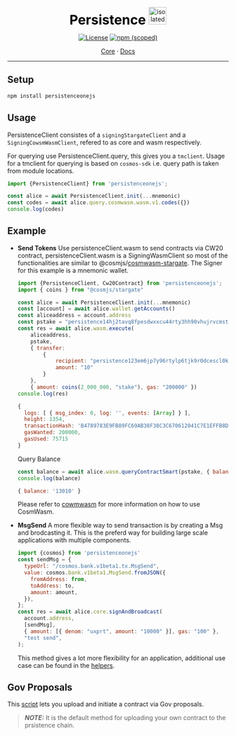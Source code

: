 <p align="center" size="20">
    <span style="color:black;font-weight:700;font-size:30px">
    Persistence
    </span> 
    <img src="https://www.computerhope.com/jargon/j/javascript.png" alt="isolated" width="40"/>
</p>
<p align="center">
    <a href="https://opensource.org/licenses/Apache-2.0"><img alt="License" src="https://img.shields.io/badge/License-Apache_2.0-blue.svg"></a>
    <a href="https://www.npmjs.com/package/persistenceonejs"><img alt="npm (scoped)" src="https://img.shields.io/npm/v/persistenceonejs.svg"> </a>
</p>

<p align="center">
    <a href="https://docs.pstake.finance/">Core</a>
    ·
    <a href="https://cosmos.github.io/cosmjs/latest/stargate/index.html">Docs</a>
</p>

---
## Setup
```sh
npm install persistenceonejs
```
## Usage
PersistenceClient consistes of a `signingStargateClient` and a `SigningCowsmWasmClient`, refered to as core and wasm respectively.

For querying use PersistenceClient.query, this gives you a `tmclient`. Usage for a tmclient for querying is based on `cosmos-sdk` i.e. query path is taken from module locations.
```js
import {PersistenceClient} from 'persistenceonejs';

const alice = await PersistenceClient.init(...mnemonic)
const codes = await alice.query.cosmwasm.wasm.v1.codes({})
console.log(codes)
```
## Example
- **Send Tokens** 
    Use persistenceClient.wasm to send contracts via CW20 contract, persistenceClient.wasm is a SigningWasmClient so most of the functionalities are similar to @cosmjs/[cosmwasm-stargate](https://github.com/cosmos/cosmjs/tree/main/packages/cosmwasm-stargate). The Signer for this example is a mnemonic wallet.

    ```js
    import {PersistenceClient, Cw20Contract} from 'persistenceonejs';
    import { coins } from "@cosmjs/stargate"

    const alice = await PersistenceClient.init(...mnemonic) 
    const [account] = await alice.wallet.getAccounts()
    const aliceaddress = account.address
    const pstake = "persistence14hj2tavq8fpesdwxxcu44rty3hh90vhujrvcmstl4zr3txmfvw9sjvz4fk"//cw20 token address on chain 
    const res = await alice.wasm.execute(
        aliceaddress, 
        pstake,
        { transfer: 
            {
                recipient: "persistence123em6jp7y96rtylp6tjk9r0dcescl0k4ccqvpu", //recipient address
                amount: "10" 
            } 
        },
        { amount: coins(2_000_000, "stake"), gas: "200000" })
    console.log(res)
    ```

    ```js
    {
      logs: [ { msg_index: 0, log: '', events: [Array] } ],
      height: 1354,
      transactionHash: 'B4789783E9FB89FC69AB38F38C3C670612041C7E1EFFB8DF22929681BD52FB4A',
      gasWanted: 200000,
      gasUsed: 75715
    }
    ```

    Query Balance

    ```js
    const balance = await alice.wasm.queryContractSmart(pstake, { balance: {address:"persistence123em6jp7y96rtylp6tjk9r0dcescl0k4ccqvpu"}})
    console.log(balance)
    ```

    ```js 
    { balance: '13010' }
    ```
    Please refer to [cowmwasm](https://docs.cosmwasm.com/dev-academy/smart-contract-interaction/interact#setting-up-the-cosmjs-cli-client) for more information on how to use CosmWasm.

- **MsgSend**
    A more flexible way to send transaction is by creating a Msg and brodcasting it. This is the preferd way for building large scale applications with multiple components.

    ```js
    import {cosmos} from 'persistenceonejs'
    const sendMsg = {
      typeUrl: "/cosmos.bank.v1beta1.tx.MsgSend",
      value: cosmos.bank.v1beta1.MsgSend.fromJSON({
        fromAddress: from,
        toAddress: to,
        amount: amount,
      }),
    };
    const res = await alice.core.signAndBroadcast(
      account.address,
      [sendMsg],
      { amount: [{ denom: "uxprt", amount: "10000" }], gas: "100" },
      "test send",
    );
    ```
    This method gives a lot more flexibility for an application, additional use case can be found in the [helpers](./examples/helpers/).

## Gov Proposals 
This [script](./tests/testContractProposals.ts) lets you upload and initiate a contract via Gov proposals. 

> **_NOTE:_**  It is the default method for uploading your own contract to the prsistence chain.